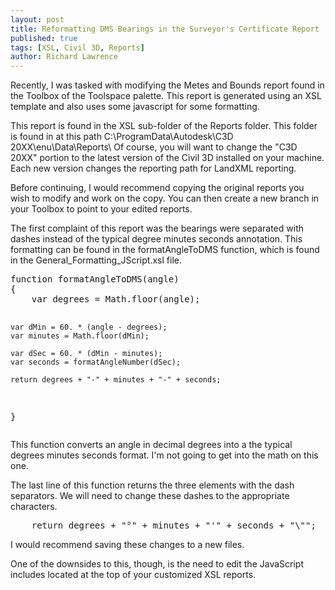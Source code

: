 ```yaml
---
layout: post
title: Reformatting DMS Bearings in the Surveyor's Certificate Report
published: true
tags: [XSL, Civil 3D, Reports]
author: Richard Lawrence
---
```

Recently, I was tasked with modifying the Metes and Bounds report found in the Toolbox of the Toolspace palette.  This report is generated using an XSL template and also uses some javascript for some formatting.

This report is found in the XSL sub-folder of the Reports folder.  This folder is found in at this path C:\ProgramData\Autodesk\C3D 20XX\enu\Data\Reports\  Of course, you will want to change the "C3D 20XX" portion to the latest version of the Civil 3D installed on your machine.  Each new version changes the reporting path for LandXML reporting.

Before continuing, I would recommend copying the original reports you wish to modify and work on the copy.  You can then create a new branch in your Toolbox to point to your edited reports.

The first complaint of this report was the bearings were separated with dashes instead of the typical degree minutes seconds annotation.  This formatting can be found in the formatAngleToDMS function, which is found in the General_Formatting_JScript.xsl file.

<div class="highlight"><pre>function formatAngleToDMS(angle)
{
	var degrees = Math.floor(angle);

	var dMin = 60. * (angle - degrees);
	var minutes = Math.floor(dMin);

	var dSec = 60. * (dMin - minutes);
	var seconds = formatAngleNumber(dSec);

	return degrees + "-" + minutes + "-" + seconds;
}</pre></div>

This function converts an angle in decimal degrees into a the typical degrees minutes seconds format. I'm not going to get into the math on this one.

The last line of this function returns the three elements with the dash separators.  We will need to change these dashes to the appropriate characters.

<div class="highlight"><pre>
	return degrees + "°" + minutes + "'" + seconds + "\"";
</pre></div>

I would recommend saving these changes to a new files.

One of the downsides to this, though, is the need to edit the JavaScript includes located at the top of your customized XSL reports.